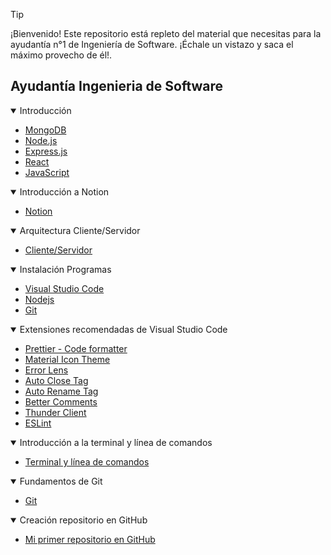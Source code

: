 > [!TIP]
> ¡Bienvenido! Este repositorio está repleto del material que necesitas para la ayudantía n°1 de Ingeniería de Software. ¡Échale un vistazo y saca el máximo provecho de él!.

## Ayudantía Ingenieria de Software

<details open>
<summary>Introducción</summary>

- [MongoDB](./Introduccion/MongoDB.md)
- [Node.js](./Introduccion/Nodejs.md)
- [Express.js](./Introduccion/Expressjs/Expressjs.md)
- [React](./Introduccion/React.md)
- [JavaScript](./Introduccion/JavaScript.md)

</details>

<details open>
<summary>Introducción a Notion</summary>

- [Notion](./Introduccion%20Notion/Notion.md)

</details>

<details open>
<summary>Arquitectura Cliente/Servidor</summary>

- [Cliente/Servidor](./Cliente-Servidor/Cliente-Servidor.md)

</details>

<details open>
<summary>Instalación Programas</summary>

- [Visual Studio Code](./Instalacion%20Programas/Visual%20Studio%20Code.md)
- [Nodejs](./Instalacion%20Programas/Nodejs.md)
- [Git](./Instalacion%20Programas/Git.md)

</details>

<details open>
<summary>Extensiones recomendadas de Visual Studio Code</summary>

- [Prettier - Code formatter](./Extensiones%20recomendadas/Prettier%20-%20Code%20formatter.md)
- [Material Icon Theme](./Extensiones%20recomendadas/Material%20Icon%20Theme.md)
- [Error Lens](./Extensiones%20recomendadas/Error%20Lens.md)
- [Auto Close Tag](./Extensiones%20recomendadas/Auto%20Close%20Tag.md)
- [Auto Rename Tag](./Extensiones%20recomendadas/Auto%20Rename%20Tag.md)
- [Better Comments](./Extensiones%20recomendadas/Better%20Comments.md)
- [Thunder Client](./Extensiones%20recomendadas/Thunder%20Client.md)
- [ESLint](./Extensiones%20recomendadas/ESLint.md)

</details>

<details open>
<summary>Introducción a la terminal y línea de comandos</summary>

- [Terminal y línea de comandos](./Terminal/terminal.md)

</details>

<details open>
<summary>Fundamentos de Git</summary>

- [Git](./Git/git.md)

</details>

<details open>
<summary>Creación repositorio en GitHub</summary>

- [Mi primer repositorio en GitHub](./Repositorio/repositorio.md)

</details>